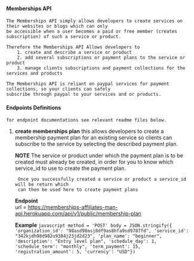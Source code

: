 #### Memberships API 
    The Memberships API simply allows developers to create services on their websites or blogs which can only 
    be accessible when a user becomes a paid or free member (creates subscription) of such a service or product. 
    
    Therefore the Memberships API Allows developers to 
        1. create and describe a service or product
        2. add several subscriptions or payment plans to the service or product
        3. manage clients subscriptions and payment collections for the services and products
    
    The Memberships API is reliant on paypal services for payment collections, so your clients can safely 
    subscribe through paypal to your services and or products.


#### Endpoints Definitions
    for endpoint documentations see relevant readme files below.

1. **create memberships plan**
       this allows developers to create a membership payment plan for an existing service 
       so clients can subscribe to the service by selecting the described payment plan.
   
    **NOTE**
        The service or product under which the payment plan is to be created must already 
        be created, in order for you to know which service_id to use to create the payment plan.
   
        Once you successfully created a service or product a service_id will be return which 
        can then be used here to create payment plans
    **Endpoint**        
        url = https://memberships-affiliates-man-api.herokuapp.com/api/v1/public/membership-plan
    
    **Example**
       ```javascript
        method = 'POST'
        body = JSON.stringify({ 
                'organization_id': "98asd98asj8df9as8hfa9sd9787fd",
                'service_id': "342kjdh98d982u9384j23jd2d23",
                'plan_name': "beginner",
                'description': "Entry level plan",
                'schedule_day': 1,
                'schedule_term': "monthly",
                'term_payment': 15,
                'registration_amount': 5,
                'currency': "USD"})
       ```
   
       